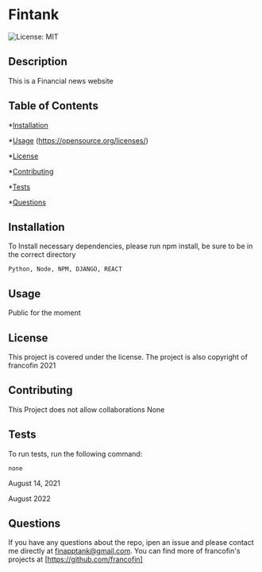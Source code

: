 # Fintank
 ![License: MIT](https://img.shields.io/badge/License-MIT-yellow.svg)

  ## Description
  This is a Financial news website

  ## Table of Contents

  *[Installation](#installation)

  *[Usage](#usage)
  (https://opensource.org/licenses/)

  *[License](#license)

  *[Contributing](#contributing)

  *[Tests](#tests)

  *[Questions](#questions)


  ## Installation

  To Install necessary dependencies, please run npm install, be sure to be in the correct directory

  ```
  Python, Node, NPM, DJANGO, REACT
  ```

  ## Usage

  Public for the moment

  ## License

  This project is covered under the  license. The project is also copyright of francofin 2021

  ## Contributing
  This Project does not allow collaborations
  None


  ## Tests

  To run tests, run the following command:

  ```
  none
  ```

  August 14, 2021

  August 2022
  ## Questions
  
  If you have any questions about the repo, ipen an issue and please contact me directly at finapptank@gmail.com. You can find more of francofin's projects at [https://github.com/francofin]


